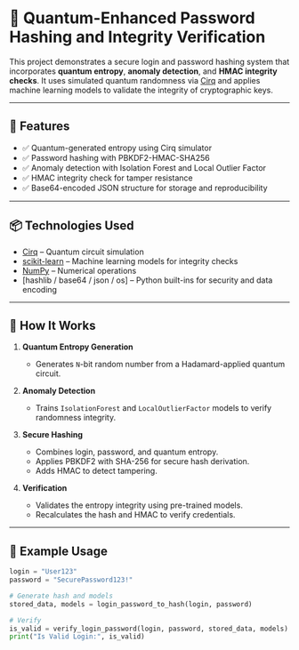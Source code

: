 # 🔐 Quantum-Enhanced Password Hashing and Integrity Verification

This project demonstrates a secure login and password hashing system that incorporates **quantum entropy**, **anomaly detection**, and **HMAC integrity checks**. It uses simulated quantum randomness via [Cirq](https://github.com/quantumlib/Cirq) and applies machine learning models to validate the integrity of cryptographic keys.

---

## 🚀 Features

- ✅ Quantum-generated entropy using Cirq simulator  
- ✅ Password hashing with PBKDF2-HMAC-SHA256  
- ✅ Anomaly detection with Isolation Forest and Local Outlier Factor  
- ✅ HMAC integrity check for tamper resistance  
- ✅ Base64-encoded JSON structure for storage and reproducibility  

---

## 📦 Technologies Used

- [Cirq](https://quantumai.google/cirq) – Quantum circuit simulation  
- [scikit-learn](https://scikit-learn.org/) – Machine learning models for integrity checks  
- [NumPy](https://numpy.org/) – Numerical operations  
- [hashlib / base64 / json / os] – Python built-ins for security and data encoding  

---

## 🔧 How It Works

1. **Quantum Entropy Generation**  
   - Generates `N`-bit random number from a Hadamard-applied quantum circuit.

2. **Anomaly Detection**  
   - Trains `IsolationForest` and `LocalOutlierFactor` models to verify randomness integrity.

3. **Secure Hashing**  
   - Combines login, password, and quantum entropy.
   - Applies PBKDF2 with SHA-256 for secure hash derivation.
   - Adds HMAC to detect tampering.

4. **Verification**  
   - Validates the entropy integrity using pre-trained models.
   - Recalculates the hash and HMAC to verify credentials.

---

## 🧪 Example Usage

```python
login = "User123"
password = "SecurePassword123!"

# Generate hash and models
stored_data, models = login_password_to_hash(login, password)

# Verify
is_valid = verify_login_password(login, password, stored_data, models)
print("Is Valid Login:", is_valid)
